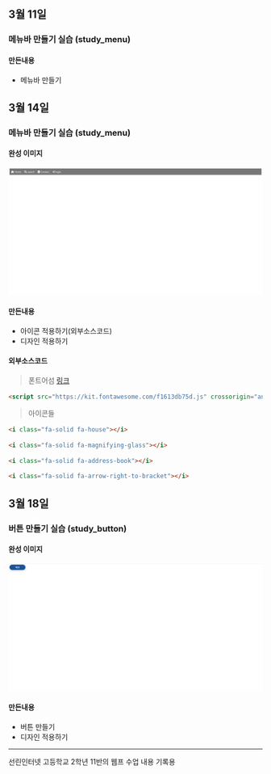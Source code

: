 ## 3월 11일
### 메뉴바 만들기 실습 (study_menu)

#### 만든내용
- 메뉴바 만들기

## 3월 14일
### 메뉴바 만들기 실습 (study_menu)

#### 완성 이미지
<img src="/md_finish/study_menu.png" alt="study_menu">

#### 만든내용
- 아이콘 적용하기(외부소스코드)
- 디자인 적용하기

#### 외부소스코드
> 폰트어섬 [링크](https://fontawesome.com/)
```html
<script src="https://kit.fontawesome.com/f1613db75d.js" crossorigin="anonymous"></script>
```

> 아이콘들
```html
<i class="fa-solid fa-house"></i>
```
```html
<i class="fa-solid fa-magnifying-glass"></i>
```
```html
<i class="fa-solid fa-address-book"></i>
```
```html
<i class="fa-solid fa-arrow-right-to-bracket"></i>
```

## 3월 18일
### 버튼 만들기 실습 (study_button)

#### 완성 이미지
<img src="/md_finish/study_button.png" alt="study_button">

#### 만든내용
- 버튼 만들기
- 디자인 적용하기

- - -
선린인터넷 고등학교 2학년 11반의 웹프 수업 내용 기록용
